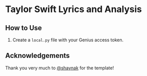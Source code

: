 # Taylor Swift Lyrics and Analysis

## How to Use

1. Create a `local.py` file with your Genius access token.

## Acknowledgements

Thank you very much to [@shaynak](https://github.com/shaynak) for the template!
